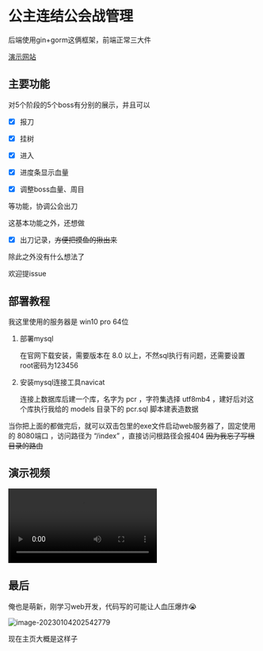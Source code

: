 # 公主连结公会战管理

后端使用gin+gorm这俩框架，前端正常三大件

[演示网站](http://pekopekopeko.online:18080/index)

## 主要功能

对5个阶段的5个boss有分别的展示，并且可以

- [x] 报刀

- [x] 挂树

- [x] 进入

- [x] 进度条显示血量

- [x] 调整boss血量、周目

等功能，协调公会出刀

这基本功能之外，还想做

- [x] 出刀记录，~~方便把摸鱼的揪出来~~

除此之外没有什么想法了

欢迎提issue

## 部署教程

我这里使用的服务器是 win10 pro 64位

1. 部署mysql

   在官网下载安装，需要版本在  8.0  以上，不然sql执行有问题，还需要设置  root密码为123456

2. 安装mysql连接工具navicat

   连接上数据库后建一个库，名字为  pcr  ，字符集选择  utf8mb4  ，建好后对这个库执行我给的  models  目录下的  pcr.sql  脚本建表造数据

当你把上面的都做完后，就可以双击包里的exe文件启动web服务器了，固定使用的  8080端口  ，访问路径为  “/index”  ，直接访问根路径会报404 ~~因为我忘了写根目录的路由~~

## 演示视频

<video src="https://www.bilibili.com/video/BV1Z8411N7h3/?vd_source=fbc555b959cb6b58c705aba98cd2f9ab"></video>

## 最后

俺也是萌新，刚学习web开发，代码写的可能让人血压爆炸:sob:

![image-20230104202542779](https://s1.ax1x.com/2023/01/05/pSk4Al4.png)

现在主页大概是这样子

